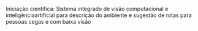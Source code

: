 Iniciação científica: Sistema integrado de visão computacional e inteligênciaartificial para descrição do ambiente e sugestão de rotas para pessoas cegas e com baixa visão 
